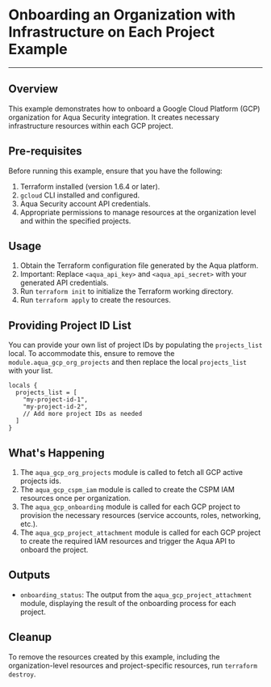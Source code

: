 # Onboarding an Organization with Infrastructure on Each Project Example

---

## Overview

This example demonstrates how to onboard a Google Cloud Platform (GCP) organization for Aqua Security integration. It creates necessary infrastructure resources within each GCP project.

## Pre-requisites

Before running this example, ensure that you have the following:

1. Terraform installed (version 1.6.4 or later).
2. `gcloud` CLI installed and configured.
3. Aqua Security account API credentials.
4. Appropriate permissions to manage resources at the organization level and within the specified projects.

## Usage

1. Obtain the Terraform configuration file generated by the Aqua platform.
2. Important: Replace `<aqua_api_key>` and `<aqua_api_secret>` with your generated API credentials.
3. Run `terraform init` to initialize the Terraform working directory.
4. Run `terraform apply` to create the resources.

## Providing Project ID List

You can provide your own list of project IDs by populating the `projects_list` local. To accommodate this, ensure to remove the `module.aqua_gcp_org_projects` and then replace the local `projects_list` with your list.

```hcl
locals {
  projects_list = [
    "my-project-id-1",
    "my-project-id-2",
    // Add more project IDs as needed
  ]
}
```

## What's Happening

1. The `aqua_gcp_org_projects` module is called to fetch all GCP active projects ids.
2. The `aqua_gcp_cspm_iam` module is called to create the CSPM IAM resources once per organization.
3. The `aqua_gcp_onboarding` module is called for each GCP project to provision the necessary resources (service accounts, roles, networking, etc.).
4. The `aqua_gcp_project_attachment` module is called for each GCP project to create the required IAM resources and trigger the Aqua API to onboard the project.

## Outputs

- `onboarding_status`: The output from the `aqua_gcp_project_attachment` module, displaying the result of the onboarding process for each project.

## Cleanup

To remove the resources created by this example, including the organization-level resources and project-specific resources, run `terraform destroy`.
